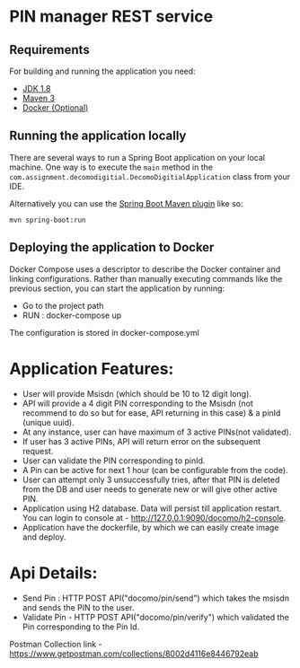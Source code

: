 # PIN manager REST service

## Requirements

For building and running the application you need:

- [JDK 1.8](http://www.oracle.com/technetwork/java/javase/downloads/jdk8-downloads-2133151.html)
- [Maven 3](https://maven.apache.org)
- [Docker (Optional)](https://www.docker.com/)

## Running the application locally

There are several ways to run a Spring Boot application on your local machine. One way is to execute the `main` method in the `com.assignment.decomodigitial.DecomoDigitialApplication` class from your IDE.

Alternatively you can use the [Spring Boot Maven plugin](https://docs.spring.io/spring-boot/docs/current/reference/html/build-tool-plugins-maven-plugin.html) like so:

```shell
mvn spring-boot:run
```

## Deploying the application to Docker

Docker Compose uses a descriptor to describe the Docker container and linking configurations. Rather than manually executing commands like the previous section, you can start the application by running:

- Go to the project path
- RUN : docker-compose up

The configuration is stored in docker-compose.yml

# Application Features:

-	User will provide Msisdn (which should be 10 to 12 digit long).
-	API will provide a 4 digit PIN corresponding to the Msisdn (not recommend to do so but for ease, API returning in this case) & a pinId (unique uuid).
-	At any instance, user can have maximum of 3 active PINs(not validated).
-	If user has 3 active PINs, API will return error on the subsequent request. 
-	User can validate the PIN corresponding to pinId.
-	A Pin can be active for next 1 hour (can be configurable from the code).
-	User can attempt only 3 unsuccessfully tries, after that PIN is deleted from the DB and user needs to generate new or will give other active PIN.
-	Application using H2 database. Data will persist till application restart. You can login to console at - http://127.0.0.1:9090/docomo/h2-console.
-   Application have the dockerfile, by which we can easily create image and deploy.

# Api Details:

- Send Pin : HTTP POST API("docomo/pin/send") which takes the msisdn and sends the PIN to the user.
- Validate Pin -  HTTP POST API("docomo/pin/verify") which validated the Pin corresponding to the Pin Id.

Postman Collection link - https://www.getpostman.com/collections/8002d4116e8446792eab




